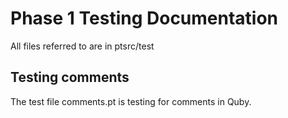 # Phase 1 Testing Documentation
All files referred to are in ptsrc/test
## Testing comments 
The test file comments.pt is testing for comments in Quby.

## 